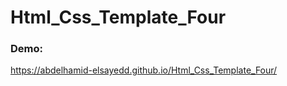 # Html_Css_Template_Four

### Demo: 

https://abdelhamid-elsayedd.github.io/Html_Css_Template_Four/
